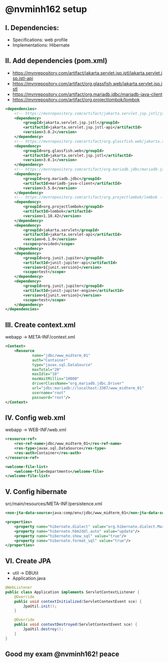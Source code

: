 # @nvminh162 setup

## I. Dependencies:
+ Specifications: web profile
+ Implementations: Hibernate

## II. Add dependencies (pom.xml)
+ https://mvnrepository.com/artifact/jakarta.servlet.jsp.jstl/jakarta.servlet.jsp.jstl-api
+ https://mvnrepository.com/artifact/org.glassfish.web/jakarta.servlet.jsp.jstl
+ https://mvnrepository.com/artifact/org.mariadb.jdbc/mariadb-java-client
+ https://mvnrepository.com/artifact/org.projectlombok/lombok
```xml
<dependencies>
    <!-- https://mvnrepository.com/artifact/jakarta.servlet.jsp.jstl/jakarta.servlet.jsp.jstl-api -->
    <dependency>
        <groupId>jakarta.servlet.jsp.jstl</groupId>
        <artifactId>jakarta.servlet.jsp.jstl-api</artifactId>
        <version>3.0.2</version>
    </dependency>
    <!-- https://mvnrepository.com/artifact/org.glassfish.web/jakarta.servlet.jsp.jstl -->
    <dependency>
        <groupId>org.glassfish.web</groupId>
        <artifactId>jakarta.servlet.jsp.jstl</artifactId>
        <version>3.0.1</version>
    </dependency>
    <!-- https://mvnrepository.com/artifact/org.mariadb.jdbc/mariadb-java-client -->
    <dependency>
        <groupId>org.mariadb.jdbc</groupId>
        <artifactId>mariadb-java-client</artifactId>
        <version>3.5.6</version>
    </dependency>
    <!-- https://mvnrepository.com/artifact/org.projectlombok/lombok -->
    <dependency>
        <groupId>org.projectlombok</groupId>
        <artifactId>lombok</artifactId>
        <version>1.18.42</version>
    </dependency>
    <dependency>
        <groupId>jakarta.servlet</groupId>
        <artifactId>jakarta.servlet-api</artifactId>
        <version>6.1.0</version>
        <scope>provided</scope>
    </dependency>
    <dependency>
        <groupId>org.junit.jupiter</groupId>
        <artifactId>junit-jupiter-api</artifactId>
        <version>${junit.version}</version>
        <scope>test</scope>
    </dependency>
    <dependency>
        <groupId>org.junit.jupiter</groupId>
        <artifactId>junit-jupiter-engine</artifactId>
        <version>${junit.version}</version>
        <scope>test</scope>
    </dependency>
</dependencies>
```

## III. Create context.xml
webapp -> META-INF/context.xml
```xml
<Context>
    <Resource
            name="jdbc/www_midterm_01"
            auth="Container"
            type="javax.sql.DataSource"
            maxTotal="20"
            maxIdle="10"
            maxWaitMillis="10000"
            driverClassName="org.mariadb.jdbc.Driver"
            url="jdbc:mariadb://localhost:3307/www_midterm_01"
            username="root"
            password="root"/>
</Context>
```

## IV. Config web.xml
webapp -> WEB-INF/web.xml
```xml
<resource-ref>
    <res-ref-name>jdbc/www_midterm_01</res-ref-name>
    <res-type>javax.sql.DataSource</res-type>
    <res-auth>Container</res-auth>
</resource-ref>

<welcome-file-list>
    <welcome-file>departments</welcome-file>    
</welcome-file-list>
```

## V. Config hibernate
src/main/resources/META-INF/persistence.xml
```xml
<non-jta-data-source>java:comp/env/jdbc/www_midterm_01</non-jta-data-source>

<properties>
    <property name="hibernate.dialect" value="org.hibernate.dialect.MariaDBDialect"/>
    <property name="hibernate.hbm2ddl.auto" value="update"/>
    <property name="hibernate.show_sql" value="true"/>
    <property name="hibernate.format_sql" value="true"/>
</properties>
```
## VI. Create JPA
- util -> DBUtil
- Application.java
```java
@WebListener
public class Application implements ServletContextListener {
    @Override
    public void contextInitialized(ServletContextEvent sce) {
        JpaUtil.init();
    }

    @Override
    public void contextDestroyed(ServletContextEvent sce) {
        JpaUtil.destroy();
    }
}
```

## Good my exam @nvminh162! peace